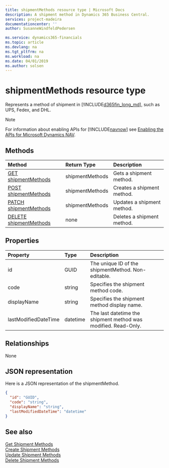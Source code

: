 ```yaml
---
title: shipmentMethods resource type | Microsoft Docs
description: A shipment method in Dynamics 365 Business Central. 
services: project-madeira
documentationcenter: ''
author: SusanneWindfeldPedersen

ms.service: dynamics365-financials
ms.topic: article
ms.devlang: na
ms.tgt_pltfrm: na
ms.workload: na
ms.date: 04/01/2019
ms.author: solsen
---
```


# shipmentMethods resource type
Represents a method of shipment in [!INCLUDE[d365fin_long_md](../../includes/d365fin_long_md.md)], such as UPS, Fedex, and DHL.

> [!NOTE]  
> For information about enabling APIs for [!INCLUDE[navnow](../../includes/navnow_md.md)] see [Enabling the APIs for Microsoft Dynamics NAV](../enabling-apis-for-dynamics-nav.md).

## Methods

| Method       | Return Type  |Description|
|:---------------|:--------|:----------|
|[GET shipmentMethods](../api/dynamics_shipmentmethods_get.md)|shipmentMethods|Gets a shipment method.|
|[POST shipmentMethods](../api/dynamics_create_shipmentmethods.md)|shipmentMethods|Creates a shipment method.|
|[PATCH shipmentMethods](../api/dynamics_shipmentmethods_update.md)|shipmentMethods|Updates a shipment method.|
|[DELETE shipmentMethods](../api/dynamics_shipmentmethods_delete.md)|none|Deletes a shipment method.|

## Properties

| Property     | Type   |Description|
|:---------------|:--------|:----------|
|id|GUID|The unique ID of the shipmentMethod. Non-editable.|
|code|string|Specifies the shipment method code.|
|displayName|string|Specifies the shipment method display name.|
|lastModifiedDateTime|datetime|The last datetime the shipment method was modified. Read-Only.|  


## Relationships
None

## JSON representation

Here is a JSON representation of the shipmentMethod.

```json
{
  "id": "GUID",
  "code": "string",
  "displayName": "string",
  "lastModifiedDateTime": "datetime"
}
```

## See also

[Get Shipment Methods](../api/dynamics_shipmentmethods_get.md)  
[Create Shipment Methods](../api/dynamics_create_shipmentmethods.md)  
[Update Shipment Methods](../api/dynamics_shipmentmethods_update.md)  
[Delete Shipment Methods](../api/dynamics_shipmentmethods_delete.md)  
